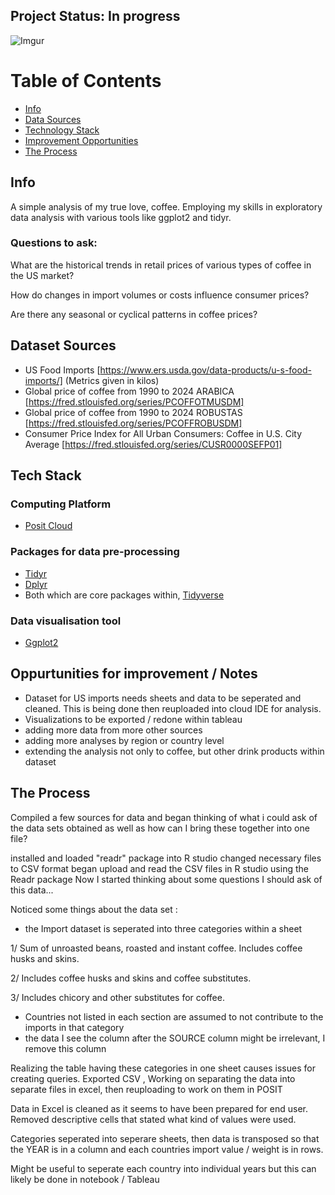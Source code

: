 ## Project Status: In progress 
![Imgur](https://imgur.com/kN2ygv1.gif)

# Table of Contents
- [Info](#info)
- [Data Sources](#dataset-sources)
- [Technology Stack](#tech-stack)
- [Improvement Opportunities](#oppurtunities-for-improvement-/-notes)
- [The Process](#the-process) 

## Info
A simple analysis of my true love, coffee. Employing my skills in exploratory data analysis with various tools like ggplot2 and tidyr. 

### Questions to ask:
What are the historical trends in retail prices of various types of coffee in the US market? 

How do changes in import volumes or costs influence consumer prices? 

Are there any seasonal or cyclical patterns in coffee prices? 

## Dataset Sources
* US Food Imports [https://www.ers.usda.gov/data-products/u-s-food-imports/] (Metrics given in kilos) 
* Global price of coffee from 1990 to 2024 ARABICA [https://fred.stlouisfed.org/series/PCOFFOTMUSDM]
* Global price of coffee from 1990 to 2024 ROBUSTAS [https://fred.stlouisfed.org/series/PCOFFROBUSDM]
* Consumer Price Index for All Urban Consumers: Coffee in U.S. City Average [https://fred.stlouisfed.org/series/CUSR0000SEFP01]


<!--- Further Develop --->
## Tech Stack

### Computing Platform
- [Posit Cloud](https://posit.co/products/cloud/cloud/)

### Packages for data pre-processing
- [Tidyr](https://tidyr.tidyverse.org/)
- [Dplyr](https://dplyr.tidyverse.org/)
- Both which are core packages within, [Tidyverse](https://www.tidyverse.org/)
### Data visualisation tool
- [Ggplot2](https://ggplot2.tidyverse.org/)


<!--- Points to add ---> 

## Oppurtunities for improvement / Notes
- Dataset for US imports needs sheets and data to be seperated and cleaned. This is being done then reuploaded into cloud IDE for analysis.
- Visualizations to be exported / redone within tableau
- adding more data from more other sources
- adding more analyses by region or country level
- extending the analysis not only to coffee, but other drink products within dataset
  
<!--- ## Acknowledgements ---> 

## The Process
Compiled a few sources for data and began thinking of what i could ask of the data sets obtained
as well as how can I bring these together into one file? 

installed and loaded "readr" package into R studio
changed necessary files to CSV format 
began upload and read the CSV files in R studio using the Readr package
Now I started thinking about some questions I should ask of this data...  
 
Noticed some things about the data set :
- the Import dataset is seperated into three categories within a sheet
  
1/ Sum of unroasted beans, roasted and instant coffee. Includes coffee husks and skins. 

2/ Includes coffee husks and skins and coffee substitutes. 

3/ Includes chicory and other substitutes for coffee. 

- Countries not listed in each section are assumed to not contribute to the imports in that category  
- the data I see the column after the SOURCE column might be irrelevant, I remove this column  
 
Realizing the table having these categories in one sheet causes issues for creating queries. Exported CSV , Working on separating the data into separate files in excel, then reuploading to work on them in POSIT 

Data in Excel is cleaned as it seems to have been prepared for end user. 
Removed descriptive cells that stated what kind of values were used.

Categories seperated into seperare sheets, then data is transposed so that the YEAR is in a column and each countries import value / weight is in rows. 

Might be useful to seperate each country into individual years but this can likely be done in notebook / Tableau 








  
